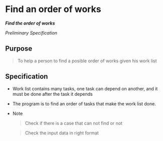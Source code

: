 
# Find an order of works

***Find the order of works***

*Preliminary Specification*

## Purpose
> To help a person to find a posible order of works given his work list

## Specification
- Work list contains many tasks, one task can depend on another, and it must be done after the task it depends
- The program is to find an order of tasks that make the work list done. 
- Note
	> Check if there is a case that can not find or not

	> Check the input data in right format
